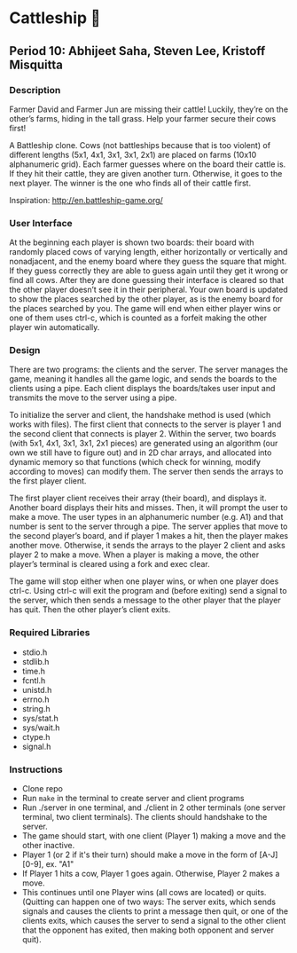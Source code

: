 # Cattleship :cow2:
## Period 10: Abhijeet Saha, Steven Lee, Kristoff Misquitta
### Description
Farmer David and Farmer Jun are missing their cattle! Luckily, they’re on the other’s farms, hiding in the tall grass. Help your farmer secure their cows first!

A Battleship clone. Cows (not battleships because that is too violent) of different lengths (5x1, 4x1, 3x1, 3x1, 2x1) are placed on farms (10x10 alphanumeric grid). Each farmer guesses where on the board their cattle is. If they hit their cattle, they are given another turn. Otherwise, it goes to the next player. The winner is the one who finds all of their cattle first. 

Inspiration: http://en.battleship-game.org/
### User Interface
At the beginning each player is shown two boards: their board with randomly placed cows of varying length, either horizontally or vertically and nonadjacent, and the enemy board where they guess the square that might. If they guess correctly they are able to guess again until they get it wrong or find all cows. After they are done guessing their interface is cleared so that the other player doesn’t see it in their peripheral. Your own board is updated to show the places searched by the other player, as is the enemy board for the places searched by you. The game will end when either player wins or one of them uses ctrl-c, which is counted as a forfeit making the other player win automatically.
### Design
There are two programs: the clients and the server. The server manages the game, meaning it handles all the game logic, and sends the boards to the clients using a pipe. Each client displays the boards/takes user input and transmits the move to the server using a pipe. 

To initialize the server and client, the handshake method is used (which works with files). The first client that connects to the server is player 1 and the second client that connects is player 2. Within the server, two boards (with 5x1, 4x1, 3x1, 3x1, 2x1 pieces) are generated using an algorithm (our own we still have to figure out) and in 2D char arrays, and allocated into dynamic memory so that functions (which check for winning, modify according to moves) can modify them. The server then sends the arrays to the first player client. 

The first player client receives their array (their board), and displays it. Another board displays their hits and misses. Then, it will prompt the user to make a move. The user types in an alphanumeric number (e.g. A1) and that number is sent to the server through a pipe. The server applies that move to the second player’s board, and if player 1 makes a hit, then the player makes another move. Otherwise, it sends the arrays to the player 2 client and asks player 2 to make a move. When a player is making a move, the other player’s terminal is cleared using a fork and exec clear. 

The game will stop either when one player wins, or when one player does ctrl-c. Using ctrl-c will exit the program and (before exiting) send a signal to the server, which then sends a message to the other player that the player has quit. Then the other player’s client exits. 
### Required Libraries
- stdio.h
- stdlib.h
- time.h
- fcntl.h
- unistd.h
- errno.h
- string.h
- sys/stat.h
- sys/wait.h
- ctype.h
- signal.h
### Instructions
- Clone repo 
- Run ```make``` in the terminal to create server and client programs
- Run ./server in one terminal, and ./client in 2 other terminals (one server terminal, two client terminals). The clients should handshake to the server.
- The game should start, with one client (Player 1) making a move and the other inactive. 
- Player 1 (or 2 if it's their turn) should make a move in the form of [A-J][0-9], ex. "A1"
- If Player 1 hits a cow, Player 1 goes again. Otherwise, Player 2 makes a move. 
- This continues until one Player wins (all cows are located) or quits. (Quitting can happen one of two ways: The server exits, which sends signals and causes the clients to print a message then quit, or one of the clients exits, which causes the server to send a signal to the other client that the opponent has exited, then making both opponent and server quit). 
